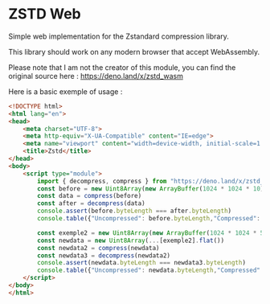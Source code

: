 # ZSTD Web

Simple web implementation for the Zstandard compression library.

This library should work on any modern browser that accept WebAssembly.

Please note that I am not the creator of this module, you can find the original source here : https://deno.land/x/zstd_wasm

Here is a basic exemple of usage :
```html
<!DOCTYPE html>
<html lang="en">
<head>
	<meta charset="UTF-8">
	<meta http-equiv="X-UA-Compatible" content="IE=edge">
	<meta name="viewport" content="width=device-width, initial-scale=1.0">
	<title>Zstd</title>
</head>
<body>
	<script type="module">
		import { decompress, compress } from "https://deno.land/x/zstd_web@0.2/zstd.js"
		const before = new Uint8Array(new ArrayBuffer(1024 * 1024 * 10))
		const data = compress(before)
		const after = decompress(data)
		console.assert(before.byteLength === after.byteLength)
		console.table({"Uncompressed": before.byteLength,"Compressed": data.byteLength, "Decompressed": after.byteLength}, ["byteLength"])

		const exemple2 = new Uint8Array(new ArrayBuffer(1024 * 1024 * 50))
		const newdata = new Uint8Array(...[exemple2].flat())
		const newdata2 = compress(newdata)
		const newdata3 = decompress(newdata2)
		console.assert(newdata.byteLength === newdata3.byteLength)
		console.table({"Uncompressed": newdata.byteLength,"Compressed": newdata2.byteLength, "Decompressed": newdata3.byteLength})
	</script>
</body>
</html>
```